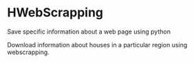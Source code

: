 # HWebScrapping
Save specific information about a web page using python

Download information about houses in a particular region using webscrapping.
